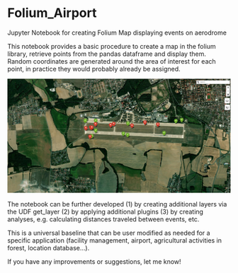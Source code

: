 # Folium_Airport
Jupyter Notebook for creating Folium Map displaying events on aerodrome 

This notebook provides a basic procedure to create a map in the folium library, retrieve points from the pandas dataframe and display them. Random coordinates are generated around the area of interest for each point, in practice they would probably already be assigned.

![Folium output 27APR 2023](https://github.com/Sladekd/Folium_Airport/blob/main/App_crop.PNG)


The notebook can be further developed 
(1) by creating additional layers via the UDF get_layer
(2) by applying additional plugins
(3) by creating analyses, e.g. calculating distances traveled between events, etc.

This is a universal baseline that can be user modified as needed for a specific application (facility management, airport, agricultural activities in forest, location database...).

If you have any improvements or suggestions, let me know!
